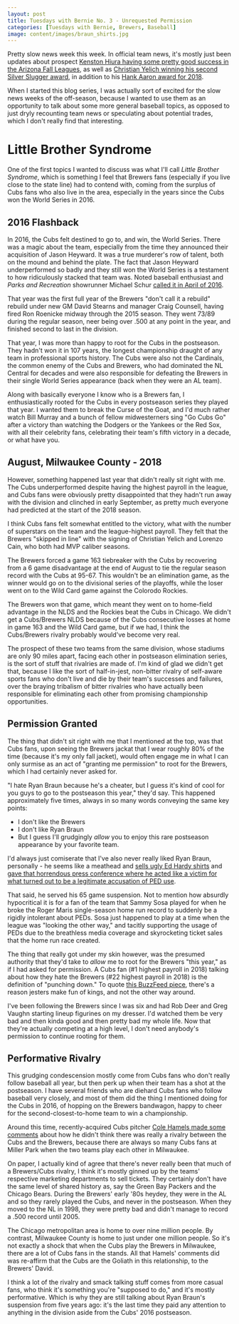 ```yaml
---
layout: post
title: Tuesdays with Bernie No. 3 - Unrequested Permission
categories: [Tuesdays with Bernie, Brewers, Baseball]
image: content/images/braun_shirts.jpg
---
```


Pretty slow news week this week. In official team news, it's mostly just been updates about prospect [Kenston Hiura having some pretty good success in the Arizona Fall Leagues](https://www.mlb.com/brewers/news/arizona-fall-league-roundup-for-november-10/c-300542384), as well as [Christian Yelich winning his second Silver Slugger award](https://www.mlb.com/brewers/news/silver-slugger-award-winners-announced/c-300459892), in addition to his [Hank Aaron award for 2018](https://www.bradwestness.com/2019/11/06/tuesdays-with-bernie-no-2-awards-season/). 

When I started this blog series, I was actually sort of excited for the slow news weeks of the off-season, because I wanted to use them as an opportunity to talk about some more general baseball topics, as opposed to just dryly recounting team news or speculating about potential trades, which I don't really find that interesting.

# Little Brother Syndrome

One of the first topics I wanted to discuss was what I'll call *Little Brother Syndrome*, which is something I feel that Brewers fans (especially if you live close to the state line) had to contend with, coming from the surplus of Cubs fans who also live in the area, especially in the years since the Cubs won the World Series in 2016.

## 2016 Flashback

In 2016, the Cubs felt destined to go to, and win, the World Series. There was a magic about the team, especially from the time they announced their acquisition of Jason Heyward. It was a true murderer's row of talent, both on the mound and behind the plate. The fact that Jason Heyward underperformed so badly and they still won the World Series is a testament to how ridiculously stacked that team was. Noted baseball enthusiast and *Parks and Recreation* showrunner Michael Schur [called it in April of 2016](https://twitter.com/KenTremendous/status/723363781242318849).

That year was the first full year of the Brewers "don't call it a rebuild" rebuild under new GM David Stearns and manager Craig Counsell, having fired Ron Roenicke midway through the 2015 season. They went 73/89 during the regular season, neer being over .500 at any point in the year, and finished second to last in the division.

That year, I was more than happy to root for the Cubs in the postseason. They hadn't won it in 107 years, the longest championship draught of any team in professional sports history. The Cubs were also not the Cardinals, the common enemy of the Cubs and Brewers, who had dominated the NL Central for decades and were also responsible for defeating the Brewers in their single World Series appearance (back when they were an AL team).

Along with basically everyone I know who is a Brewers fan, I enthusiastically rooted for the Cubs in every postseason series they played that year. I wanted them to break the Curse of the Goat, and I'd much rather watch Bill Murray and a bunch of fellow midwesterners sing "Go Cubs Go" after a victory than watching the Dodgers or the Yankees or the Red Sox, with all their celebrity fans, celebrating their team's fifth victory in a decade, or what have you.

## August, Milwaukee County - 2018

However, something happened last year that didn't really sit right with me. The Cubs underperformed despite having the highest payroll in the league, and Cubs fans were obviously pretty disappointed that they hadn't run away with the division and clinched in early September, as pretty much everyone had predicted at the start of the 2018 season.

I think Cubs fans felt somewhat entitled to the victory, what with the number of superstars on the team and the league-highest payroll. They felt that the Brewers "skipped in line" with the signing of Christian Yelich and Lorenzo Cain, who both had MVP caliber seasons.

The Brewers forced a game 163 tiebreaker with the Cubs by recovering from a 6 game disadvantage at the end of August to tie the regular season record with the Cubs at 95-67. This wouldn't be an elimination game, as the winner would go on to the divisional series of the playoffs, while the loser went on to the Wild Card game against the Colorodo Rockies.

The Brewers won that game, which meant they went on to home-field advantage in the NLDS and the Rockies beat the Cubs in Chicago. We didn't get a Cubs/Brewers NLDS because of the Cubs consecutive losses at home in game 163 and the Wild Card game, but if we had, I think the Cubs/Brewers rivalry probably would've become very real.

The prospect of these two teams from the same division, whose stadiums are only 90 miles apart, facing each other in postseason elimination series, is the sort of stuff that rivalries are made of. I'm kind of glad we didn't get that, because I like the sort of half-in-jest, non-bitter rivalry of self-aware sports fans who don't live and die by their team's successes and failures, over the braying tribalism of bitter rivalries who have actually been responsible for eliminating each other from promising championship opportunities.

## Permission Granted

The thing that didn't sit right with me that I mentioned at the top, was that Cubs fans, upon seeing the Brewers jackat that I wear roughly 80% of the time (because it's my only fall jacket), would often engage me in what I can only surmise as an act of "granting me permission" to root for the Brewers, which I had certainly never asked for. 

"I hate Ryan Braun because he's a cheater, but I guess it's kind of cool for you guys to go to the postseason this year," they'd say. This happened approximately five times, always in so many words conveying the same key points: 

* I don't like the Brewers
* I don't like Ryan Braun
* But I guess I'll grudgingly *allow* you to enjoy this rare postseason appearance by your favorite team.

I'd always just comiserate that I've also never really liked Ryan Braun, personally - he seems like a meathead and [sells ugly Ed Hardy shirts](/content/images/braun_shirts.jpg) and [gave that horrendous press conference where he acted like a victim for what turned out to be a legitimate accusation of PED use](http://larrybrownsports.com/baseball/ryan-braun-lies-ped-use/197593). 

That said, he served his 65 game suspension. Not to mention how absurdly hypocritical it is for a fan of the team that Sammy Sosa played for when he broke the Roger Maris single-season home run record to suddenly be a rigidly intolerant about PEDs. Sosa just happened to play at a time when the league was "looking the other way," and tacitly supporting the usage of PEDs due to the breathless media coverage and skyrocketing ticket sales that the home run race created.

The thing that really got under my skin however, was the presumed authority that they'd take to *allow* me to root for the Brewers "this year," as if I had asked for permission. A Cubs fan (#1 highest payroll in 2018) talking about how they hate the Brewers (#22 highest payroll in 2018) is the definition of "punching down." To quote [this BuzzFeed piece](https://www.buzzfeednews.com/article/scaachikoul/why-punching-down-will-never-be-funny), there's a reason jesters make fun of kings, and not the other way around.

I've been following the Brewers since I was six and had Rob Deer and Greg Vaughn starting lineup figurines on my dresser. I'd watched them be very bad and then kinda good and then pretty bad my whole life. Now that they're actually competing at a high level, I don't need anybody's permission to continue rooting for them.

## Performative Rivalry

This grudging condescension mostly come from Cubs fans who don't really follow baseball all year, but then perk up when their team has a shot at the postseason. I have several friends who are diehard Cubs fans who follow baseball very closely, and most of them did the thing I mentioned doing for the Cubs in 2016, of hopping on the Brewers bandwagon, happy to cheer for the second-closest-to-home team to win a championship.

Around this time, recently-acquired Cubs pitcher [Cole Hamels made some comments](https://www.jsonline.com/story/sports/mlb/brewers/2018/09/04/cubs-pitcher-cole-hamels-doesnt-think-its-rivalry-brewers/1188196002/) about how he didn't think there was really a rivalry between the Cubs and the Brewers, because there are always so many Cubs fans at Miller Park when the two teams play each other in Milwaukee.

On paper, I actually kind of agree that there's never really been that much of a Brewers/Cubs rivalry, I think it's mostly ginned up by the teams' respective marketing departments to sell tickets. They certainly don't have the same level of shared history as, say the Green Bay Packers and the Chicago Bears. During the Brewers' early '80s heydey, they were in the AL and so they rarely played the Cubs, and never in the postseason. When they moved to the NL in 1998, they were pretty bad and didn't manage to record a .500 record until 2005.

The Chicago metropolitan area is home to over nine million people. By contrast, Milwaukee County is home to just under one million people. So it's not exactly a shock that when the Cubs play the Brewers in Milwaukee, there are a lot of Cubs fans in the stands. All that Hamels' comments did was re-affirm that the Cubs are the Goliath in this relationship, to the Brewers' David.

I think a lot of the rivalry and smack talking stuff comes from more casual fans, who think it's something you're "supposed to do," and it's mostly performative. Which is why they are still talking about Ryan Braun's suspension from five years ago: it's the last time they paid any attention to anything in the division aside from the Cubs' 2016 postseason.